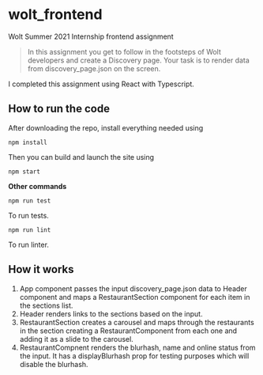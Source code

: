 # wolt_frontend
Wolt Summer 2021 Internship frontend assignment

> In this assignment you get to follow in the footsteps of Wolt developers and create a Discovery page. Your task is to render data from discovery_page.json on the screen.

I completed this assignment using React with Typescript.

## How to run the code
After downloading the repo, install everything needed using
```
npm install
```
Then you can build and launch the site using
```
npm start
```

**Other commands**
```
npm run test
```
To run tests.
```
npm run lint
```
To run linter.

## How it works

1. App component passes the input discovery_page.json data to Header component and maps a RestaurantSection component for each item in the sections list.
2. Header renders links to the sections based on the input.
3. RestaurantSection creates a carousel and maps through the restaurants in the section creating a RestaurantComponent from each one and adding it as a slide to the carousel.
4. RestaurantCompnent renders the blurhash, name and online status from the input. It has a displayBlurhash prop for testing purposes which will disable the blurhash.
